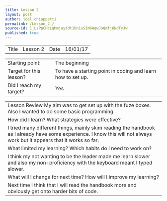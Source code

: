 ```yaml
---
title: Lesson 2
layout: post
author: joel.chiappetti
permalink: /Lesson_2-/
source-id: 1_LzPpCHcLqMmjaytdt1Dn1uSIN6WqwJoQmfj6NdTyJw
published: true
---
```

<table>
  <tr>
    <td>Title</td>
    <td>
Lesson 2</td>
    <td>Date</td>
    <td>
16/01/17</td>
  </tr>
</table>


<table>
  <tr>
    <td>Starting point:</td>
    <td>
The beginning</td>
  </tr>
  <tr>
    <td>Target for this lesson?</td>
    <td>
To have a starting point in coding and learn how to set up.</td>
  </tr>
  <tr>
    <td>Did I reach my target? </td>
    <td> 
Yes</td>
  </tr>
</table>


<table>
  <tr>
    <td>Lesson Review 
My aim was to get set up with the fuze boxes. Also I wanted to do some basic programming</td>
  </tr>
  <tr>
    <td>How did I learn? What strategies were effective? </td>
  </tr>
  <tr>
    <td>
I tried many different things, mainly skim reading the handbook as I already have some experience. I know this will not always work but it appears that it works so far.</td>
  </tr>
  <tr>
    <td>What limited my learning? Which habits do I need to work on? </td>
  </tr>
  <tr>
    <td>
I think my not wanting to be the leader made me learn slower and also my non-proficiency with the keyboard meant I typed slower.</td>
  </tr>
  <tr>
    <td>What will I change for next time? How will I improve my learning?</td>
  </tr>
  <tr>
    <td>
Next time I think that I will read the handbook more and obviously get onto harder bits of code.</td>
  </tr>
</table>



